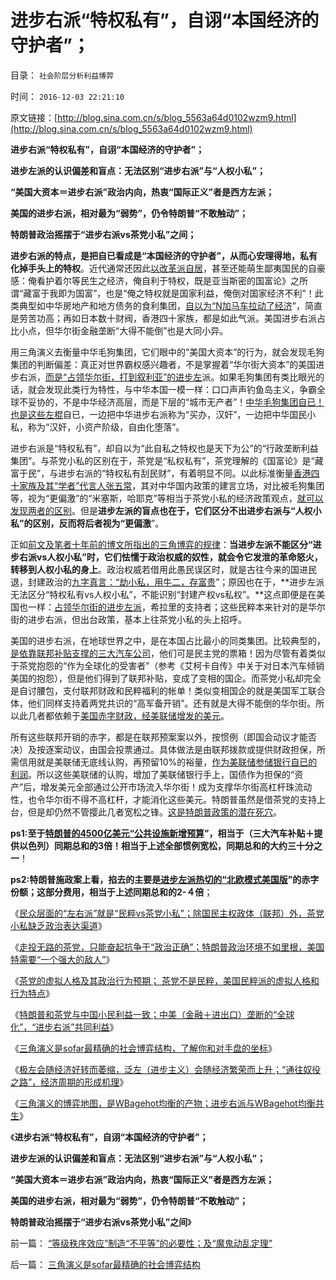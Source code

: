 # 进步右派“特权私有”，自诩“本国经济的守护者”；

目录： `社会阶层分析利益博羿` 

时间： `2016-12-03 22:21:10` 

原文链接：[http://blog.sina.com.cn/s/blog_5563a64d0102wzm9.html](http://blog.sina.com.cn/s/blog_5563a64d0102wzm9.html)

**进步右派“特权私有”，自诩“本国经济的守护者”；**

**进步左派的认识偏差和盲点：无法区别“进步右派”与“人权小私”；**

**“美国大资本＝进步右派”政治内向，热衷“国际正义”者是西方左派；**

**美国的进步右派，相对最为“弱势”，仍令特朗普“不敢触动”；**

**特朗普政治摇摆于“进步右派vs茶党小私”之间；**

**进步右派的特点，是把自已看成是“本国经济的守护者”，从而心安理得地，私有化掉手头上的特权**。近代通常还因此[以改革派自居](../../../2013/11/26/中国缺乏对中世纪形态的了解,误将“议会”“三权分立”作民主.md)，甚至还能萌生鄙夷国民的自豪感：俺看护着尔等民生之经济，俺自利于特权，既是亚当斯密的国富论》之所谓“藏富于我即为国富”，也是“俺之特权就是国家利益，俺倒对国家经济不利”！此类典型如中华房地产和地方债务的食利集团，[自以为“N加马车拉动了经济](../../../2012/5/27/三驾马车没有拉动过增长,“唱衰中国”的可能是真相.md)”，简直是劳苦功高；再如日本数十财阀，香港四十家族，都是如此气派。美国进步右派占比小点，但华尔街金融垄断“大得不能倒”也是大同小异。

用三角演义去衡量中华毛狗集团，它们眼中的“美国大资本”的行为，就会发现毛狗集团的判断偏差：真正对世界霸权感兴趣者，不是掌握着“华尔街大资本”的美国进步右派，[而是“占领华尔街，打到叙利亚”的进步左](../../../2016/5/5/利比亚战争对中国民主的警钟：警惕西方的进步势力！.md)派。如果毛狗集团有类比眼光的话，就会发现此类行为特性，与中华本国一模一样：口口声声钓鱼岛主义，争霸全球不妥协的，不是中华经济高层，而是下层的“城市无产者”！[中华毛狗集团自已！也是这些左棍](../../../2012/9/26/令人发指的暴行都是民粹氛围中偶发的激情；.md)自已，一边把中华进步右派称为“买办，汉奸”，一边把中华国民小私，称为“汉奸，小资产阶级，自由化堕落”。

进步右派是“特权私有”，却自以为“此自私之特权也是天下为公”的“行政垄断利益集团”。与茶党小私的区别在于，茶党是“私权私有”，茶党理解的《国富论》是“藏富于民”，与进步右派的“特权私有刮民财”，有着明显不同。以此标准衡量[香港四十家族及其“学者”代言人张五常](../../../2016/3/29/张五常之“缺乏常识，偏要权威”，推荐香港模式.md)，其对中华国内政策的建言立场，对比被毛狗集团等，视为“更偏激”的“米塞斯，哈耶克”等相当于茶党小私的经济政策观点，[就可以发现两者的区别](../../../2016/3/28/张五常主义与市场经济之间，是“特权vs人权”的根本区别；.md)。但是**进步左派的盲点也在于，它们区分不出进步右派与“人权小私”的区别，反而将后者视为“更偏激**”。

正如[前文及笔者十年前的博文所指出的三角博弈的规律](../../../2016/12/2/WBagehot均衡决定了“道德治国必要性”和“干部队伍主流是好的”.md)：**当进步左派不能区分“进步右派vs人权小私”时，它们怯懦于政治权威的奴性，就会令它发泄的革命怒火，转移到人权小私的身上**。政治权威若借用此愚民误区时，就是古往今来的国进民退，封建政治的[九字真言：“劫小私，用牛二，存富贵](../../../2011/10/16/阶级斗争中的大脑急转弯，攻击无权的小平民.md)”；原因也在于，**进步左派无法区分“特权私有vs人权小私”，不能识别“封建产权vs私权”。**这点即便是在美国也一样：[占领华尔街的进步左派](../../../2011/10/17/占领大企业，占领福利局，占领华尔街.md)，希拉里的支持者；这些民粹本来针对的是华尔街的进步右派，但出台政策，基本上往茶党小私的头上招呼。

美国的进步右派，在地球世界之中，是在本国占比最小的同类集团。比较典型的，[是依靠联邦补贴支撑的三大汽车公司](../../../2012/6/5/工团主义缔造美国工业的大熊猫.md)，他们可是民主党的票箱！因为尽管有着类似于茶党抱怨的“作为全球化的受害者”（参考《艾柯卡自传》中关于对日本汽车倾销美国的抱怨），但是他们得到了联邦补贴，变成了变相的国企。而茶党小私却完全是自讨腰包，支付联邦财政和民粹福利的帐单！类似变相国企的就是美国军工联合体，他们同样支持着两党共识的“高军备开销”。还有就是大得不能倒的华尔街。所以此几者都依赖于[美国赤字财政，经美联储增发的美元](../../../2011/6/7/凯恩斯乘数模型源于银行储备金备数模型.md)。

所有这些联邦开销的赤字，都是在联邦预案案以外，按惯例（即国会动议才能否决）及按逐案动议，由国会投票通过。具体做法是由联邦拨款或提供财政担保，所需信用就是美联储无底线认购，再预留10%的裕量，[作为美联储参储银行自已的利润](../../../2010/12/31/中国银行加盟美联储；减税收缩流动性.md)。所以这些美联储的认购，增加了美联储银行手上，国债作为担保的“资产”后，增发美元全部通过公开市场流入华尔街！成为支撑华尔街高杠杆珠流动性，也令华尔街不得不高杠杆，才能消化这些美元。特朗普虽然是借茶党的支持上台，但是却仍然不管撄此几者宽松之锋。[这是特朗普政策的潜在死穴](../../../2016/11/7/特朗普及其支持者不是民粹，希拉里的政党整个路线都是民粹.md)。

**ps1:至于[特朗普的4500亿美元“公共设施新增预算](http://darthvad.blog.sohu.com/323254941.html)”，相当于（三大汽车补贴＋提供以色列）同期总和的3倍！相当于上述全部惯例宽松，同期总和的大约三十分之一**！

**ps2:特朗普施政案上看，掐去的主要是[进步左派热切的“北欧模式美国版](../../../2014/8/11/奥巴马医改三十年后的英国医疗体制.md)”的赤字份额；这部分费用，相当于上述同期总和的2-４倍**；

《[民众层面的“左右派”就是“民粹vs茶党小私”；除国民主权政体（联邦）外，茶党小私缺乏政治表达渠道](../../../2016/11/23/民主党《通往奴役之路》的前提下，将茶党小私逼上了绝路；.md)》

《[走投无路的茶党，只能奋起抗争于“政治正确”；特朗普政治环境不如里根，美国特需要“一个强大的敌人”](../../../2016/11/24/走投无路的茶党，只能奋起抗争于“政治正确”；.md)》

《[茶党的虚拟人格及其政治行为预期；
茶党不是民粹，美国民粹派的虚拟人格和行为特点](../../../2016/11/25/茶党的虚拟人格及其政治行为预期，与民粹派之间的转化规律.md)》

《[特朗普和茶党与中国小民利益一致；中美（金融＋进出口）垄断的“全球化”，“进步右派”共同利益](../../../2016/11/28/特朗普和茶党“反全球化”的政治立场，与中国小民利益一致；.md)》

《[三角演义是sofar最精确的社会博弈结构，了解你和对手盘的坐标](../../../2016/11/29/三角演义是sofar最精确的社会博弈结构.md)》

《[极左会随经济好转而萎缩，泛左（进步主义）会随经济繁荣而上升；“通往奴役之路”，经济周期的形成机理](../../../2016/12/1/“通往奴役之路”与经济周期的形成机理；.md)》

《[三角演义的博弈地图，是WBagehot均衡的产物；进步右派与WBagehot均衡共生](../../../2016/12/2/WBagehot均衡决定了“道德治国必要性”和“干部队伍主流是好的”.md)》

《**进步右派“特权私有”，自诩“本国经济的守护者”；**

**进步左派的认识偏差和盲点：无法区别“进步右派”与“人权小私”；**

**“美国大资本＝进步右派”政治内向，热衷“国际正义”者是西方左派；**

**美国的进步右派，相对最为“弱势”，仍令特朗普“不敢触动”；**

**特朗普政治摇摆于“进步右派vs茶党小私”之间**》

前一篇： [“等级秩序效应”制造“不平等”的必要性；及“魔鬼动乱定理”](../../../2016/12/3/“等级秩序效应”制造“不平等”的必要性；及“魔鬼动乱定理”.md)

后一篇： [三角演义是sofar最精确的社会博弈结构](../../../2016/11/29/三角演义是sofar最精确的社会博弈结构.md)


